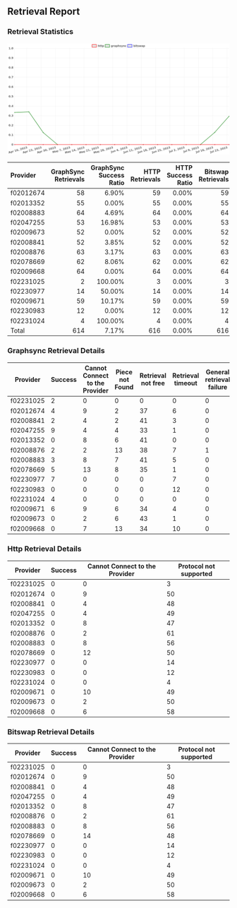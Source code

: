 ## Retrieval Report
### Retrieval Statistics
<img src="https://raw.githubusercontent.com/data-preservation-programs/filplus-checker-assets/main/filecoin-project/filecoin-plus-large-datasets/issues/1656/1690337046912.png"/>

| Provider  | GraphSync Retrievals | GraphSync Success Ratio | HTTP Retrievals | HTTP Success Ratio | Bitswap Retrievals | Bitswap Success Ratio |
| :-------- | -------------------: | ----------------------: | --------------: | -----------------: | -----------------: | --------------------: |
| f02012674 |                   58 |                   6.90% |              59 |              0.00% |                 59 |                 0.00% |
| f02013352 |                   55 |                   0.00% |              55 |              0.00% |                 55 |                 0.00% |
| f02008883 |                   64 |                   4.69% |              64 |              0.00% |                 64 |                 0.00% |
| f02047255 |                   53 |                  16.98% |              53 |              0.00% |                 53 |                 0.00% |
| f02009673 |                   52 |                   0.00% |              52 |              0.00% |                 52 |                 0.00% |
| f02008841 |                   52 |                   3.85% |              52 |              0.00% |                 52 |                 0.00% |
| f02008876 |                   63 |                   3.17% |              63 |              0.00% |                 63 |                 0.00% |
| f02078669 |                   62 |                   8.06% |              62 |              0.00% |                 62 |                 0.00% |
| f02009668 |                   64 |                   0.00% |              64 |              0.00% |                 64 |                 0.00% |
| f02231025 |                    2 |                 100.00% |               3 |              0.00% |                  3 |                 0.00% |
| f02230977 |                   14 |                  50.00% |              14 |              0.00% |                 14 |                 0.00% |
| f02009671 |                   59 |                  10.17% |              59 |              0.00% |                 59 |                 0.00% |
| f02230983 |                   12 |                   0.00% |              12 |              0.00% |                 12 |                 0.00% |
| f02231024 |                    4 |                 100.00% |               4 |              0.00% |                  4 |                 0.00% |
| Total     |                  614 |                   7.17% |             616 |              0.00% |                616 |                 0.00% |

### Graphsync Retrieval Details
| Provider  | Success | Cannot Connect to the Provider | Piece not Found | Retrieval not free | Retrieval timeout | General retrieval failure | Unconfirmed block transfer |
| --------- | ------- | ------------------------------ | --------------- | ------------------ | ----------------- | ------------------------- | -------------------------- |
| f02231025 | 2       | 0                              | 0               | 0                  | 0                 | 0                         | 0                          |
| f02012674 | 4       | 9                              | 2               | 37                 | 6                 | 0                         | 0                          |
| f02008841 | 2       | 4                              | 2               | 41                 | 3                 | 0                         | 0                          |
| f02047255 | 9       | 4                              | 4               | 33                 | 1                 | 0                         | 2                          |
| f02013352 | 0       | 8                              | 6               | 41                 | 0                 | 0                         | 0                          |
| f02008876 | 2       | 2                              | 13              | 38                 | 7                 | 1                         | 0                          |
| f02008883 | 3       | 8                              | 7               | 41                 | 5                 | 0                         | 0                          |
| f02078669 | 5       | 13                             | 8               | 35                 | 1                 | 0                         | 0                          |
| f02230977 | 7       | 0                              | 0               | 0                  | 7                 | 0                         | 0                          |
| f02230983 | 0       | 0                              | 0               | 0                  | 12                | 0                         | 0                          |
| f02231024 | 4       | 0                              | 0               | 0                  | 0                 | 0                         | 0                          |
| f02009671 | 6       | 9                              | 6               | 34                 | 4                 | 0                         | 0                          |
| f02009673 | 0       | 2                              | 6               | 43                 | 1                 | 0                         | 0                          |
| f02009668 | 0       | 7                              | 13              | 34                 | 10                | 0                         | 0                          |

### Http Retrieval Details
| Provider  | Success | Cannot Connect to the Provider | Protocol not supported |
| --------- | ------- | ------------------------------ | ---------------------- |
| f02231025 | 0       | 0                              | 3                      |
| f02012674 | 0       | 9                              | 50                     |
| f02008841 | 0       | 4                              | 48                     |
| f02047255 | 0       | 4                              | 49                     |
| f02013352 | 0       | 8                              | 47                     |
| f02008876 | 0       | 2                              | 61                     |
| f02008883 | 0       | 8                              | 56                     |
| f02078669 | 0       | 12                             | 50                     |
| f02230977 | 0       | 0                              | 14                     |
| f02230983 | 0       | 0                              | 12                     |
| f02231024 | 0       | 0                              | 4                      |
| f02009671 | 0       | 10                             | 49                     |
| f02009673 | 0       | 2                              | 50                     |
| f02009668 | 0       | 6                              | 58                     |

### Bitswap Retrieval Details
| Provider  | Success | Cannot Connect to the Provider | Protocol not supported |
| --------- | ------- | ------------------------------ | ---------------------- |
| f02231025 | 0       | 0                              | 3                      |
| f02012674 | 0       | 9                              | 50                     |
| f02008841 | 0       | 4                              | 48                     |
| f02047255 | 0       | 4                              | 49                     |
| f02013352 | 0       | 8                              | 47                     |
| f02008876 | 0       | 2                              | 61                     |
| f02008883 | 0       | 8                              | 56                     |
| f02078669 | 0       | 14                             | 48                     |
| f02230977 | 0       | 0                              | 14                     |
| f02230983 | 0       | 0                              | 12                     |
| f02231024 | 0       | 0                              | 4                      |
| f02009671 | 0       | 10                             | 49                     |
| f02009673 | 0       | 2                              | 50                     |
| f02009668 | 0       | 6                              | 58                     |
